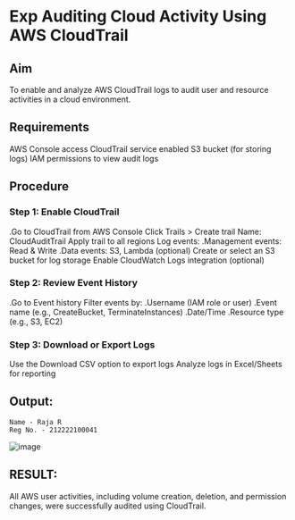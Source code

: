 # Exp Auditing Cloud Activity Using AWS CloudTrail
## Aim
To enable and analyze AWS CloudTrail logs to audit user and resource activities in a cloud environment.

## Requirements
AWS Console access CloudTrail service enabled S3 bucket (for storing logs) IAM permissions to view audit logs

## Procedure
### Step 1: Enable CloudTrail
.Go to CloudTrail from AWS Console Click Trails > Create trail Name: CloudAuditTrail Apply trail to all regions Log events: .Management events: Read & Write .Data events: S3, Lambda (optional) Create or select an S3 bucket for log storage Enable CloudWatch Logs integration (optional)

### Step 2: Review Event History
.Go to Event history Filter events by: .Username (IAM role or user) .Event name (e.g., CreateBucket, TerminateInstances) .Date/Time .Resource type (e.g., S3, EC2)

### Step 3: Download or Export Logs
Use the Download CSV option to export logs Analyze logs in Excel/Sheets for reporting

 ## Output:
```
Name - Raja R
Reg No. - 212222100041
```
![image](https://github.com/user-attachments/assets/dda37b2d-693f-4f2e-98d2-dd88126af282)


## RESULT:
All AWS user activities, including volume creation, deletion, and permission changes, were successfully audited using CloudTrail.
